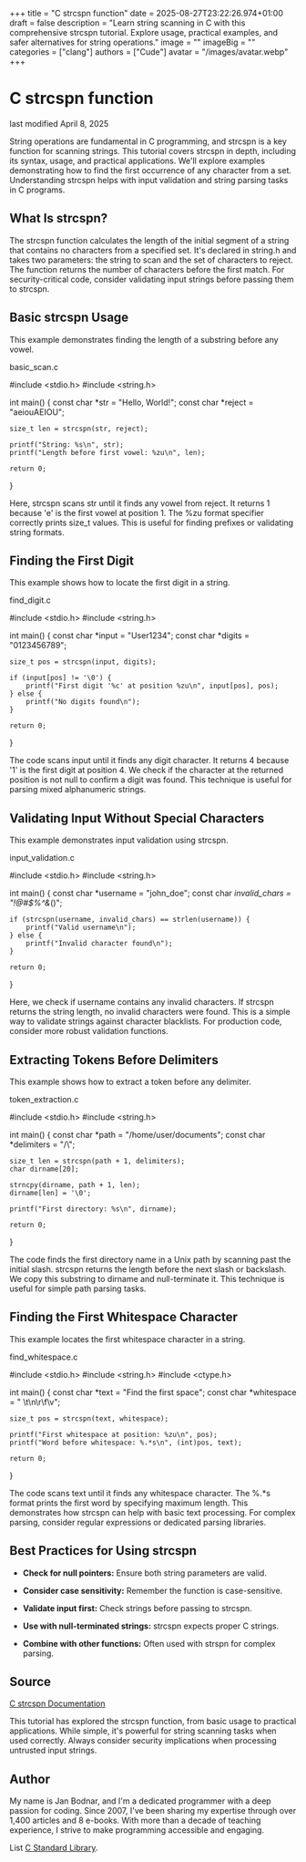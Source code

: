 +++
title = "C strcspn function"
date = 2025-08-27T23:22:26.974+01:00
draft = false
description = "Learn string scanning in C with this comprehensive strcspn tutorial. Explore usage, practical examples, and safer alternatives for string operations."
image = ""
imageBig = ""
categories = ["clang"]
authors = ["Cude"]
avatar = "/images/avatar.webp"
+++

# C strcspn function

last modified April 8, 2025

String operations are fundamental in C programming, and strcspn is a
key function for scanning strings. This tutorial covers strcspn in
depth, including its syntax, usage, and practical applications. We'll explore
examples demonstrating how to find the first occurrence of any character from a
set. Understanding strcspn helps with input validation and string
parsing tasks in C programs.

## What Is strcspn?

The strcspn function calculates the length of the initial segment of
a string that contains no characters from a specified set. It's declared in
string.h and takes two parameters: the string to scan and the set of
characters to reject. The function returns the number of characters before the
first match. For security-critical code, consider validating input strings
before passing them to strcspn.

## Basic strcspn Usage

This example demonstrates finding the length of a substring before any vowel.

basic_scan.c
  

#include &lt;stdio.h&gt;
#include &lt;string.h&gt;

int main() {
    const char *str = "Hello, World!";
    const char *reject = "aeiouAEIOU";
    
    size_t len = strcspn(str, reject);
    
    printf("String: %s\n", str);
    printf("Length before first vowel: %zu\n", len);
    
    return 0;
}

Here, strcspn scans str until it finds any vowel from
reject. It returns 1 because 'e' is the first vowel at position 1.
The %zu format specifier correctly prints size_t
values. This is useful for finding prefixes or validating string formats.

## Finding the First Digit

This example shows how to locate the first digit in a string.

find_digit.c
  

#include &lt;stdio.h&gt;
#include &lt;string.h&gt;

int main() {
    const char *input = "User1234";
    const char *digits = "0123456789";
    
    size_t pos = strcspn(input, digits);
    
    if (input[pos] != '\0') {
        printf("First digit '%c' at position %zu\n", input[pos], pos);
    } else {
        printf("No digits found\n");
    }
    
    return 0;
}

The code scans input until it finds any digit character. It returns 4
because '1' is the first digit at position 4. We check if the character at the
returned position is not null to confirm a digit was found. This technique is
useful for parsing mixed alphanumeric strings.

## Validating Input Without Special Characters

This example demonstrates input validation using strcspn.

input_validation.c
  

#include &lt;stdio.h&gt;
#include &lt;string.h&gt;

int main() {
    const char *username = "john_doe";
    const char *invalid_chars = "!@#$%^&amp;*()";
    
    if (strcspn(username, invalid_chars) == strlen(username)) {
        printf("Valid username\n");
    } else {
        printf("Invalid character found\n");
    }
    
    return 0;
}

Here, we check if username contains any invalid characters. If
strcspn returns the string length, no invalid characters were
found. This is a simple way to validate strings against character blacklists.
For production code, consider more robust validation functions.

## Extracting Tokens Before Delimiters

This example shows how to extract a token before any delimiter.

token_extraction.c
  

#include &lt;stdio.h&gt;
#include &lt;string.h&gt;

int main() {
    const char *path = "/home/user/documents";
    const char *delimiters = "/\\";
    
    size_t len = strcspn(path + 1, delimiters);
    char dirname[20];
    
    strncpy(dirname, path + 1, len);
    dirname[len] = '\0';
    
    printf("First directory: %s\n", dirname);
    
    return 0;
}

The code finds the first directory name in a Unix path by scanning past the
initial slash. strcspn returns the length before the next slash or
backslash. We copy this substring to dirname and null-terminate it.
This technique is useful for simple path parsing tasks.

## Finding the First Whitespace Character

This example locates the first whitespace character in a string.

find_whitespace.c
  

#include &lt;stdio.h&gt;
#include &lt;string.h&gt;
#include &lt;ctype.h&gt;

int main() {
    const char *text = "Find the first space";
    const char *whitespace = " \t\n\r\f\v";
    
    size_t pos = strcspn(text, whitespace);
    
    printf("First whitespace at position: %zu\n", pos);
    printf("Word before whitespace: %.*s\n", (int)pos, text);
    
    return 0;
}

The code scans text until it finds any whitespace character. The
%.*s format prints the first word by specifying maximum length.
This demonstrates how strcspn can help with basic text processing.
For complex parsing, consider regular expressions or dedicated parsing libraries.

## Best Practices for Using strcspn

- **Check for null pointers:** Ensure both string parameters are valid.

- **Consider case sensitivity:** Remember the function is case-sensitive.

- **Validate input first:** Check strings before passing to strcspn.

- **Use with null-terminated strings:** strcspn expects proper C strings.

- **Combine with other functions:** Often used with strspn for complex parsing.

## Source

[C strcspn Documentation](https://en.cppreference.com/w/c/string/byte/strcspn)

This tutorial has explored the strcspn function, from basic usage to
practical applications. While simple, it's powerful for string scanning tasks
when used correctly. Always consider security implications when processing
untrusted input strings.

## Author

My name is Jan Bodnar, and I'm a dedicated programmer with a deep passion for
coding. Since 2007, I've been sharing my expertise through over 1,400 articles
and 8 e-books. With more than a decade of teaching experience, I strive to make
programming accessible and engaging.

List [C Standard Library](/all/#clang-std).